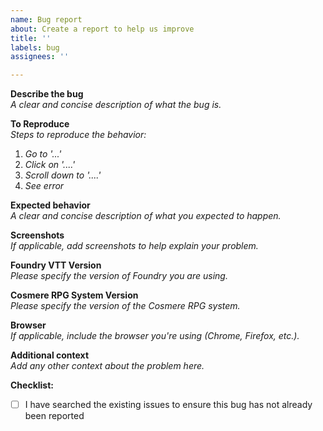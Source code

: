 ```yaml
---
name: Bug report
about: Create a report to help us improve
title: ''
labels: bug
assignees: ''

---
```


**Describe the bug**  
_A clear and concise description of what the bug is._

**To Reproduce**  
_Steps to reproduce the behavior:_
1. _Go to '...'_
2. _Click on '....'_
3. _Scroll down to '....'_
4. _See error_

**Expected behavior**  
_A clear and concise description of what you expected to happen._

**Screenshots**  
_If applicable, add screenshots to help explain your problem._

**Foundry VTT Version**  
_Please specify the version of Foundry you are using._

**Cosmere RPG System Version**  
_Please specify the version of the Cosmere RPG system._

**Browser**  
_If applicable, include the browser you're using (Chrome, Firefox, etc.)._

**Additional context**  
_Add any other context about the problem here._

**Checklist:**
- [ ] I have searched the existing issues to ensure this bug has not already been reported